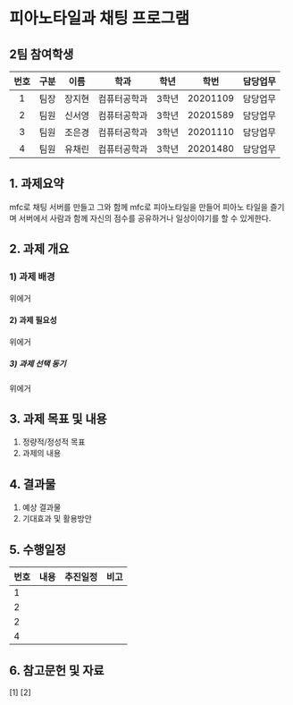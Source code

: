 # 피아노타일과 채팅 프로그램
## 2팀 참여학생
|번호|구분|이름|학과|학년|학번|담당업무|
|:-:|---|---|---|---|---|----|
|1|팀장|장지현|컴퓨터공학과|3학년|20201109|담당업무|
|2|팀원|신서영|컴퓨터공학과|3학년|20201589|담당업무|
|3|팀원|조은경|컴퓨터공학과|3학년|20201110|담당업무|
|4|팀원|유채린|컴퓨터공학과|3학년|20201480|담당업무|

## 1. 과제요약
mfc로 채팅 서버를 만들고 그와 함께 mfc로 피아노타일을 만들어 피아노 타일을 즐기며 서버에서 사람과 함께 자신의 점수를 공유하거나 일상이야기를 할 수 있게한다.
## 2. 과제 개요 
###  1) 과제 배경
  위에거
####  2) 과제 필요성
  위에거
#####  3) 과제 선택 동기
  위에거
## 3. 과제 목표 및 내용
1) 정량적/정성적 목표
2) 과제의 내용  
## 4. 결과물
  1) 예상 결과물
  2) 기대효과 및 활용방안
## 5. 수행일정

|번호|내용|추진일정|비고|
|-|---|----|--|
|1||||
|2||||
|2||||
|4||||

## 6. 참고문헌 및 자료
[1]
[2]
